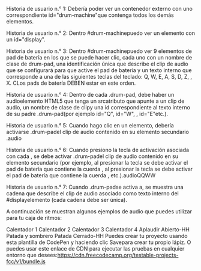 Historia de usuario n.° 1: Debería poder ver un contenedor externo con uno correspondiente id="drum-machine"que contenga todos los demás elementos.

Historia de usuario n.° 2: Dentro #drum-machinepuedo ver un elemento con un id="display".

Historia de usuario n.° 3: Dentro #drum-machinepuedo ver 9 elementos de pad de batería en los que se puede hacer clic, cada uno con un nombre de clase de drum-pad, una identificación única que describe el clip de audio que se configurará para que active el pad de batería y un texto interno que corresponde a una de las siguientes teclas del teclado: Q, W, E, A, S, D, Z, , X. CLos pads de batería DEBEN estar en este orden.

Historia de usuario n.° 4: Dentro de cada .drum-pad, debe haber un audioelemento HTML5 que tenga un srcatributo que apunte a un clip de audio, un nombre de clase de clipy una id correspondiente al texto interno de su padre .drum-pad(por ejemplo id="Q", id="W", , id="E"etc.).

Historia de usuario n.° 5: Cuando hago clic en un elemento, debería activarse .drum-padel clip de audio contenido en su elemento secundario .audio

Historia de usuario n.° 6: Cuando presiono la tecla de activación asociada con cada , se debe activar .drum-padel clip de audio contenido en su elemento secundario (por ejemplo, al presionar la tecla se debe activar el pad de batería que contiene la cuerda , al presionar la tecla se debe activar el pad de batería que contiene la cuerda , etc.).audioQQWW

Historia de usuario n.° 7: Cuando .drum-padse activa a, se muestra una cadena que describe el clip de audio asociado como texto interno del #displayelemento (cada cadena debe ser única).

A continuación se muestran algunos ejemplos de audio que puedes utilizar para tu caja de ritmos:

Calentador 1
Calentador 2
Calentador 3
Calentador 4
Aplaudir
Abierto-HH
Patada y sombrero
Patada
Cerrado-HH
Puedes crear tu proyecto usando esta plantilla de CodePen y haciendo clic Savepara crear tu propio lápiz. O puedes usar este enlace de CDN para ejecutar las pruebas en cualquier entorno que desees:https://cdn.freecodecamp.org/testable-projects-fcc/v1/bundle.js
